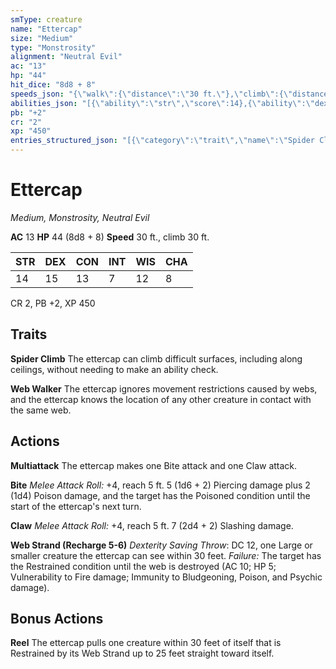 ```yaml
---
smType: creature
name: "Ettercap"
size: "Medium"
type: "Monstrosity"
alignment: "Neutral Evil"
ac: "13"
hp: "44"
hit_dice: "8d8 + 8"
speeds_json: "{\"walk\":{\"distance\":\"30 ft.\"},\"climb\":{\"distance\":\"30 ft.\"}}"
abilities_json: "[{\"ability\":\"str\",\"score\":14},{\"ability\":\"dex\",\"score\":15},{\"ability\":\"con\",\"score\":13},{\"ability\":\"int\",\"score\":7},{\"ability\":\"wis\",\"score\":12},{\"ability\":\"cha\",\"score\":8}]"
pb: "+2"
cr: "2"
xp: "450"
entries_structured_json: "[{\"category\":\"trait\",\"name\":\"Spider Climb\",\"text\":\"The ettercap can climb difficult surfaces, including along ceilings, without needing to make an ability check.\"},{\"category\":\"trait\",\"name\":\"Web Walker\",\"text\":\"The ettercap ignores movement restrictions caused by webs, and the ettercap knows the location of any other creature in contact with the same web.\"},{\"category\":\"action\",\"name\":\"Multiattack\",\"text\":\"The ettercap makes one Bite attack and one Claw attack.\"},{\"category\":\"action\",\"name\":\"Bite\",\"text\":\"*Melee Attack Roll:* +4, reach 5 ft. 5 (1d6 + 2) Piercing damage plus 2 (1d4) Poison damage, and the target has the Poisoned condition until the start of the ettercap's next turn.\"},{\"category\":\"action\",\"name\":\"Claw\",\"text\":\"*Melee Attack Roll:* +4, reach 5 ft. 7 (2d4 + 2) Slashing damage.\"},{\"category\":\"action\",\"name\":\"Web Strand (Recharge 5-6)\",\"text\":\"*Dexterity Saving Throw*: DC 12, one Large or smaller creature the ettercap can see within 30 feet. *Failure:*  The target has the Restrained condition until the web is destroyed (AC 10; HP 5; Vulnerability to Fire damage; Immunity to Bludgeoning, Poison, and Psychic damage).\"},{\"category\":\"bonus\",\"name\":\"Reel\",\"text\":\"The ettercap pulls one creature within 30 feet of itself that is Restrained by its Web Strand up to 25 feet straight toward itself.\"}]"
---
```


# Ettercap
*Medium, Monstrosity, Neutral Evil*

**AC** 13
**HP** 44 (8d8 + 8)
**Speed** 30 ft., climb 30 ft.

| STR | DEX | CON | INT | WIS | CHA |
| --- | --- | --- | --- | --- | --- |
| 14 | 15 | 13 | 7 | 12 | 8 |

CR 2, PB +2, XP 450

## Traits

**Spider Climb**
The ettercap can climb difficult surfaces, including along ceilings, without needing to make an ability check.

**Web Walker**
The ettercap ignores movement restrictions caused by webs, and the ettercap knows the location of any other creature in contact with the same web.

## Actions

**Multiattack**
The ettercap makes one Bite attack and one Claw attack.

**Bite**
*Melee Attack Roll:* +4, reach 5 ft. 5 (1d6 + 2) Piercing damage plus 2 (1d4) Poison damage, and the target has the Poisoned condition until the start of the ettercap's next turn.

**Claw**
*Melee Attack Roll:* +4, reach 5 ft. 7 (2d4 + 2) Slashing damage.

**Web Strand (Recharge 5-6)**
*Dexterity Saving Throw*: DC 12, one Large or smaller creature the ettercap can see within 30 feet. *Failure:*  The target has the Restrained condition until the web is destroyed (AC 10; HP 5; Vulnerability to Fire damage; Immunity to Bludgeoning, Poison, and Psychic damage).

## Bonus Actions

**Reel**
The ettercap pulls one creature within 30 feet of itself that is Restrained by its Web Strand up to 25 feet straight toward itself.
